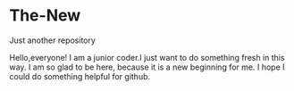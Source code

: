 # The-New
Just another repository

Hello,everyone!
I am a junior coder.I just want to do something fresh in this way.
I am so glad to be here, because it is a new beginning for me.
I hope I could do something helpful for github.
